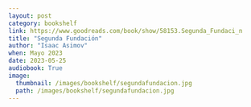 ```yaml
---
layout: post
category: bookshelf
link: https://www.goodreads.com/book/show/58153.Segunda_Fundaci_n
title: "Segunda Fundación"
author: "Isaac Asimov"
when: Mayo 2023
date: 2023-05-25
audiobook: True
image:
  thumbnail: /images/bookshelf/segundafundacion.jpg
  path: /images/bookshelf/segundafundacion.jpg
---
```

